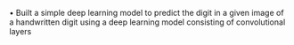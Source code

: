 •	Built a simple deep learning model to predict the digit in a given image of a handwritten digit using a deep learning model consisting of convolutional layers
